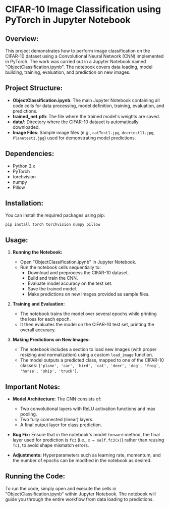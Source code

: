 CIFAR-10 Image Classification using PyTorch in Jupyter Notebook
===============================================================

Overview:
---------
This project demonstrates how to perform image classification on the CIFAR-10 dataset using a Convolutional Neural Network (CNN) implemented in PyTorch. The work was carried out in a Jupyter Notebook named "ObjectClassification.ipynb". The notebook covers data loading, model building, training, evaluation, and prediction on new images.

Project Structure:
------------------
- **ObjectClassification.ipynb**: The main Jupyter Notebook containing all code cells for data processing, model definition, training, evaluation, and predictions.
- **trained_net.pth**: The file where the trained model's weights are saved.
- **data/**: Directory where the CIFAR-10 dataset is automatically downloaded.
- **Image Files**: Sample image files (e.g., `catTest1.jpg`, `deertest11.jpg`, `Planetest1.jpg`) used for demonstrating model predictions.

Dependencies:
-------------
- Python 3.x
- PyTorch
- torchvision
- numpy
- Pillow

Installation:
-------------
You can install the required packages using pip:

    pip install torch torchvision numpy pillow

Usage:
------
1. **Running the Notebook:**
   - Open "ObjectClassification.ipynb" in Jupyter Notebook.
   - Run the notebook cells sequentially to:
     - Download and preprocess the CIFAR-10 dataset.
     - Build and train the CNN.
     - Evaluate model accuracy on the test set.
     - Save the trained model.
     - Make predictions on new images provided as sample files.

2. **Training and Evaluation:**
   - The notebook trains the model over several epochs while printing the loss for each epoch.
   - It then evaluates the model on the CIFAR-10 test set, printing the overall accuracy.

3. **Making Predictions on New Images:**
   - The notebook includes a section to load new images (with proper resizing and normalization) using a custom `load_image` function.
   - The model outputs a predicted class, mapped to one of the CIFAR-10 classes:
     `['plane', 'car', 'bird', 'cat', 'deer', 'dog', 'frog', 'horse', 'ship', 'truck']`.

Important Notes:
----------------
- **Model Architecture:**
  The CNN consists of:
    - Two convolutional layers with ReLU activation functions and max pooling.
    - Two fully connected (linear) layers.
    - A final output layer for class prediction.
  
- **Bug Fix:**
  Ensure that in the notebook's model `forward` method, the final layer used for prediction is `fc3` (i.e., `x = self.fc3(x)`) rather than reusing `fc1`, to avoid shape mismatch errors.

- **Adjustments:**
  Hyperparameters such as learning rate, momentum, and the number of epochs can be modified in the notebook as desired.

Running the Code:
-----------------
To run the code, simply open and execute the cells in "ObjectClassification.ipynb" within Jupyter Notebook. The notebook will guide you through the entire workflow from data loading to predictions.


